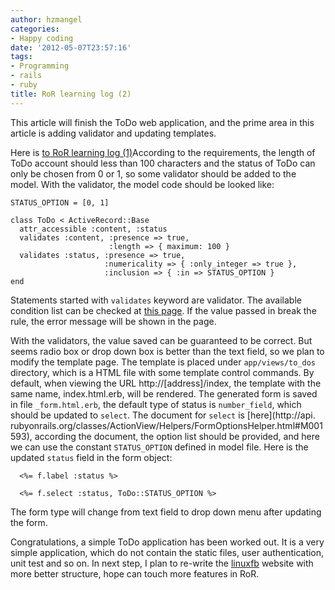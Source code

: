 ```yaml
---
author: hzmangel
categories:
- Happy coding
date: '2012-05-07T23:57:16'
tags:
- Programming
- rails
- ruby
title: RoR learning log (2)
---
```

This article will finish the ToDo web application, and the prime area in this
article is adding validator and updating templates.

Here is [to RoR learning log (1)](http://www.hzmangel.info/blog/archives/1113)<!--more-->According to the requirements, the length of ToDo account should less than 100
characters and the status of ToDo can only be chosen from 0 or 1, so some
validator should be added to the model. With the validator, the model code
should be looked like:

    
    
    STATUS_OPTION = [0, 1]
    
    class ToDo < ActiveRecord::Base
      attr_accessible :content, :status
      validates :content, :presence => true,
                          :length => { maximum: 100 }
      validates :status, :presence => true,
                         :numericality => { :only_integer => true },
                         :inclusion => { :in => STATUS_OPTION }
    end
    

Statements started with `validates` keyword are validator. The available
condition list can be checked at [this
page](http://guides.rubyonrails.org/active_record_validations_callbacks.html).
If the value passed in break the rule, the error message will be shown in the
page.

With the validators, the value saved can be guaranteed to be correct. But
seems radio box or drop down box is better than the text field, so we plan to
modify the template page. The template is placed under `app/views/to_dos`
directory, which is a HTML file with some template control commands. By
default, when viewing the URL http://[address]/index, the template with the
same name, index.html.erb, will be rendered. The generated form is saved in
file `_form.html.erb`, the default type of status is `number_field`, which
should be updated to `select`. The document for `select` is [here](http://api.
rubyonrails.org/classes/ActionView/Helpers/FormOptionsHelper.html#M001593),
according the document, the option list should be provided, and here we can
use the constant `STATUS_OPTION` defined in model file. Here is the updated
`status` field in the form object:

    
    
    
    
    
      <%= f.label :status %>  
    
      <%= f.select :status, ToDo::STATUS_OPTION %>
    
    
    
    

The form type will change from text field to drop down menu after updating the
form.

Congratulations, a simple ToDo application has been worked out. It is a very
simple application, which do not contain the static files, user
authentication, unit test and so on. In next step, I plan to re-write the
[linuxfb](http://www.linuxfb.org) website with more better structure, hope can
touch more features in RoR.